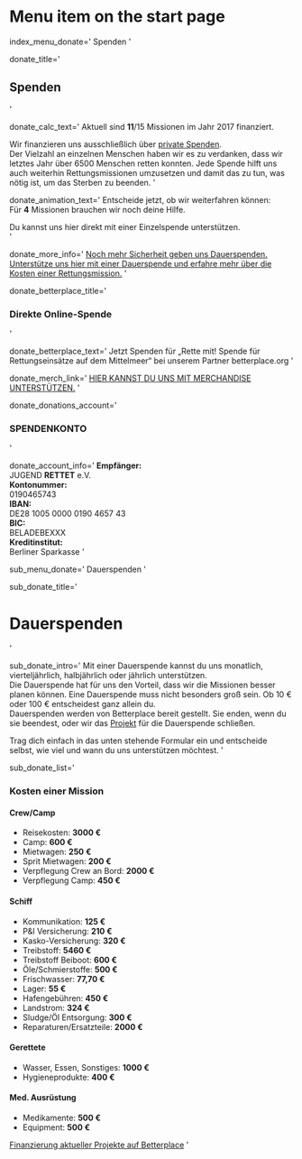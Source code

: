 # Menu item on the start page
index_menu_donate='
Spenden
'

donate_title='
## Spenden
'

donate_calc_text='
Aktuell sind **11**/15 Missionen im Jahr 2017 finanziert.  

Wir finanzieren uns ausschließlich über [private Spenden](/faq#17_Warum_akzeptieren_wir_nur_private_Spenden_).  
Der Vielzahl an einzelnen Menschen haben wir es zu verdanken, dass wir letztes Jahr über 6500 Menschen retten konnten. Jede Spende hilft uns auch weiterhin Rettungsmissionen umzusetzen und damit das zu tun, was nötig ist, um das Sterben zu beenden.
'

donate_animation_text='
Entscheide jetzt, ob wir weiterfahren können:  
Für **4** Missionen brauchen wir noch deine Hilfe.

Du kannst uns hier direkt mit einer Einzelspende unterstützen.  
'

donate_more_info='
[Noch mehr Sicherheit geben uns Dauerspenden.  
Unterstütze uns hier mit einer Dauerspende und erfahre mehr über die Kosten einer Rettungsmission.](/donations)
'

donate_betterplace_title='
### Direkte Online-Spende
'

donate_betterplace_text='
Jetzt Spenden für „Rette mit! Spende für Rettungseinsätze auf dem Mittelmeer“ bei unserem Partner betterplace.org
'

donate_merch_link='
[HIER KANNST DU UNS MIT MERCHANDISE UNTERSTÜTZEN.](/merch)
'

donate_donations_account='
### SPENDENKONTO
'

donate_account_info='
**Empfänger:**  
JUGEND **RETTET** e.V.  
**Kontonummer:**  
0190465743  
**IBAN:**  
DE28 1005 0000 0190 4657 43  
**BIC:**  
BELADEBEXXX  
**Kreditinstitut:**  
Berliner Sparkasse
'

sub_menu_donate='
Dauerspenden
'

sub_donate_title='
# Dauerspenden
'

sub_donate_intro='
Mit einer Dauerspende kannst du uns monatlich, vierteljährlich, halbjährlich oder jährlich unterstützen.  
Die Dauerspende hat für uns den Vorteil, dass wir die Missionen besser planen können. Eine Dauerspende muss nicht besonders groß sein. Ob 10 € oder 100 € entscheidest ganz allein du.  
Dauerspenden werden von Betterplace bereit gestellt. Sie enden, wenn du sie beendest, oder wir das [Projekt](/betterplace) für die Dauerspende schließen.  

Trag dich einfach in das unten stehende Formular ein und entscheide selbst, wie viel und wann du uns unterstützen möchtest. 
'

sub_donate_list='
### Kosten einer Mission

#### Crew/Camp

* Reisekosten: **3000 €** 
* Camp: **600 €**
* Mietwagen: **250 €**
* Sprit Mietwagen: **200 €**
* Verpflegung Crew an Bord: **2000 €**
* Verpflegung Camp: **450 €**

#### Schiff

* Kommunikation: **125 €**
* P&I Versicherung: **210 €**
* Kasko-Versicherung: **320 €**
* Treibstoff: **5460 €**
* Treibstoff Beiboot: **600 €**
* Öle/Schmierstoffe: **500 €**
* Frischwasser: **77,70 €**
* Lager: **55 €**
* Hafengebühren: **450 €**
* Landstrom: **324 €**
* Sludge/Öl Entsorgung: **300 €**
* Reparaturen/Ersatzteile: **2000 €**

#### Gerettete

* Wasser, Essen, Sonstiges: **1000 €**
* Hygieneprodukte: **400 €**

#### Med. Ausrüstung

* Medikamente: **500 €**
* Equipment: **500 €**

[Finanzierung aktueller Projekte auf Betterplace](/betterplace)
'
